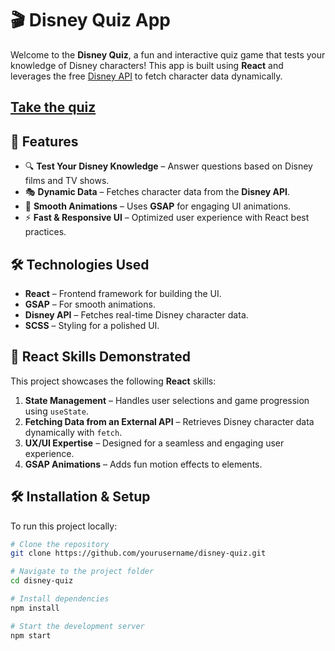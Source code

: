 # 🎬 Disney Quiz App

Welcome to the **Disney Quiz**, a fun and interactive quiz game that tests your knowledge of Disney characters! This app is built using **React** and leverages the free [Disney API](https://disneyapi.dev/) to fetch character data dynamically.

## [Take the quiz](https://leahcarlin.github.io/react-disney-quiz/)

## 🚀 Features

- 🔍 **Test Your Disney Knowledge** – Answer questions based on Disney films and TV shows.
- 🎭 **Dynamic Data** – Fetches character data from the **Disney API**.
- 🎨 **Smooth Animations** – Uses **GSAP** for engaging UI animations.
- ⚡ **Fast & Responsive UI** – Optimized user experience with React best practices.

## 🛠️ Technologies Used

- **React** – Frontend framework for building the UI.
- **GSAP** – For smooth animations.
- **Disney API** – Fetches real-time Disney character data.
- **SCSS** – Styling for a polished UI.

## 📌 React Skills Demonstrated

This project showcases the following **React** skills:

1. **State Management** – Handles user selections and game progression using `useState`.
2. **Fetching Data from an External API** – Retrieves Disney character data dynamically with `fetch`.
3. **UX/UI Expertise** – Designed for a seamless and engaging user experience.
4. **GSAP Animations** – Adds fun motion effects to elements.

## 🛠️ Installation & Setup

To run this project locally:

```bash
# Clone the repository
git clone https://github.com/yourusername/disney-quiz.git

# Navigate to the project folder
cd disney-quiz

# Install dependencies
npm install

# Start the development server
npm start
```
